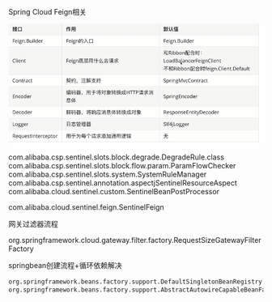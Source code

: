 Spring Cloud Feign相关

<img src="pictures\Feign组成.png">

com.alibaba.csp.sentinel.slots.block.degrade.DegradeRule.class
com.alibaba.csp.sentinel.slots.block.flow.param.ParamFlowChecker
com.alibaba.csp.sentinel.slots.system.SystemRuleManager
com.alibaba.csp.sentinel.annotation.aspectjSentinelResourceAspect
com.alibaba.cloud.sentinel.custom.SentinelBeanPostProcessor

com.alibaba.cloud.sentinel.feign.SentinelFeign



网关过滤器流程

org.springframework.cloud.gateway.filter.factory.RequestSizeGatewayFilterFactory



springbean创建流程+循环依赖解决

```
org.springframework.beans.factory.support.DefaultSingletonBeanRegistry
org.springframework.beans.factory.support.AbstractAutowireCapableBeanFactory
```